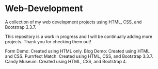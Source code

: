 # Web-Development
A collection of my web development projects using HTML, CSS, and Bootstrap 3.3.7.

This repository is a work in progress and I will be continually adding more projects.
Thank you for checking them out!

Form Demo: Created using HTML only.
Blog Demo: Created using HTML and CSS.
Purrrfect Match: Created using HTML, CSS, and Bootstrap 3.3.7. 
Candy Museum: Created using HTML, CSS, and Bootstrap 4.
